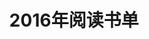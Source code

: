 ---
layout: book
title: 2016年阅读书单
category: 读书
keywords: 阅读,书单,2016
books: 
    - title: 数据结构与算法(Java语言版)
      status: 在读
      author: (美) Adam Drozdek著;周翔
      publisher: 机械工业出版社
      language: 中文
      link: http://book.douban.com/subject/1125748/         
      cover: http://img3.douban.com/lpic/s9822871.jpg
      description: 
    
    - title: 大型网站技术架构
      status: 在读
      author: 李智慧
      publisher: 电子工业出版社
      language: 中文
      link: http://book.douban.com/subject/25723064/
      cover: http://img3.douban.com/lpic/s27250675.jpg
      description: 

    - title: 大型网站系统与Java中间件开发实践
      status: 未读
      author: 曾宪杰
      publisher: 电子工业出版社
      language: 中文
      link: http://book.douban.com/subject/25867042/
      cover: http://img3.douban.com/lpic/s27260431.jpg
      description: 
    
    - title: 黑客与画家
      status: 在读
      author: Paul Graham
      publisher: 人民邮电出版社
      language: 中文
      link: https://book.douban.com/subject/25724948/
      cover: https://img3.doubanio.com/lpic/s27043406.jpg
      description: 
---